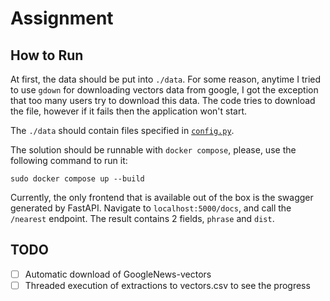 # Assignment

## How to Run

At first, the data should be put into `./data`. For some reason, anytime I tried to use `gdown` for downloading vectors data from google, I got the exception that too many users try to download this data. The code tries to download the file, however if it fails then the application won't start.

The `./data` should contain files specified in [`config.py`](./embedding_engine/config.py).

The solution should be runnable with `docker compose`, please, use the following command to run it:

```
sudo docker compose up --build
```

Currently, the only frontend that is available out of the box is the swagger generated by FastAPI. Navigate to `localhost:5000/docs`, and call the `/nearest` endpoint. The result contains 2 fields, `phrase` and `dist`.

## TODO

- [ ] Automatic download of GoogleNews-vectors
- [ ] Threaded execution of extractions to vectors.csv to see the progress
